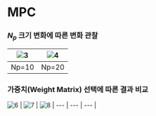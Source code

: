 # MPC

###  $N_p$ 크기 변화에 따른 변화 관찰
![3](https://github.com/dontempty/MPC/assets/155451345/92e7895f-4cb5-43d3-a8d3-8d6fbc617c87) | ![4](https://github.com/dontempty/MPC/assets/155451345/07b409b8-9cc6-4b71-b9f0-8e46494acae5)
---| --- |
Np=10 | Np=20 |

### 가중치(Weight Matrix) 선택에 따른 결과 비교
![6](https://github.com/dontempty/MPC/assets/155451345/61ebfffb-98fb-465c-8b1e-81d0e86921f3) |
![7](https://github.com/dontempty/MPC/assets/155451345/77697846-c17a-40a3-b5ac-3f42e69bb459) | 
![8](https://github.com/dontempty/MPC/assets/155451345/74202e73-dbf6-4992-bfa6-570d99b6068e) |
--- | --- | --- |
